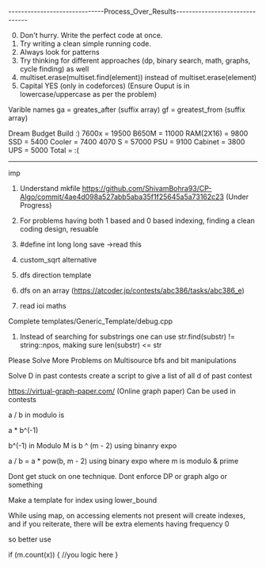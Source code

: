 ------------------------------Process_Over_Results-------------------------------



0. Don't hurry. Write the perfect code at once.
0. Try writing a clean simple running code.
1. Always look for patterns
2. Try thinking for different approaches (dp, binary search, math, graphs, cycle finding) as well
3. multiset.erase(multiset.find(element)) instead of multiset.erase(element)
4. Capital YES (only in codeforces) (Ensure Ouput is in lowercase/uppercase as per the problem)

Varible names
ga = greates_after (suffix array)
gf = greatest_from (suffix array)


Dream Budget Build :)
7600x 	  = 19500
B650M 	  = 11000
RAM(2X16) =  9800
SSD       =  5400
Cooler    =  7400
4070 S    = 57000
PSU   	  =  9100
Cabinet   =  3800
UPS       =  5000
Total 	  =   :(

_________________________________________________________________________________________

imp
1. Understand mkfile
https://github.com/ShivamBohra93/CP-Algo/commit/4ae4d098a527abb5aba35f1f25645a5a73162c23 
(Under Progress)



2. For problems having both 1 based and 0 based indexing, finding a clean coding design, resuable
3. #define int long long save ->read this
4. custom_sqrt alternative
5. dfs direction template
6. dfs on an array (https://atcoder.jp/contests/abc386/tasks/abc386_e)
7. read ioi maths

Complete templates/Generic_Template/debug.cpp


1. Instead of searching for substrings one can use
	str.find(substr) != string::npos, making sure len(substr) <= str


Please Solve More Problems on Multisource bfs and bit manipulations

Solve D in past contests
create a script to give a list of all d of past contest


https://virtual-graph-paper.com/
(Online graph paper)
Can be used in contests


a / b  in modulo is

a * b^(-1)

b^(-1) in Modulo M is b ^ (m - 2) using binanry expo

a / b = a * pow(b, m - 2) using binary expo where m is modulo & prime

Dont get stuck on one technique. Dont enforce DP or graph algo or something 

Make a template for index using lower_bound

While using map, on accessing elements not present will create indexes, and if you reiterate, there will be extra elements having frequency 0

so better use

if (m.count(x)) {
	//you logic here
}